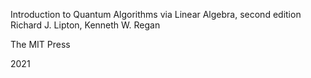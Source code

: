 Introduction to Quantum Algorithms via Linear Algebra, second edition
Richard J. Lipton, Kenneth W. Regan

The MIT Press

2021
